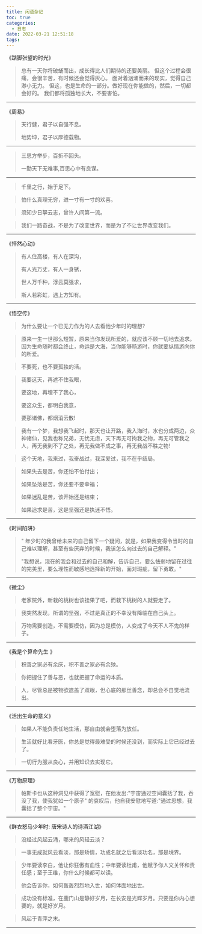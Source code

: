 ```yaml
---
title: 闲语杂记
toc: true
categories:
  - 日志
date: 2022-03-21 12:51:18
tags:
---
```




《踮脚张望的时光》

> 总有一天你将破蛹而出，成长得比人们期待的还要美丽。
> 但这个过程会很痛，会很辛苦，有时候还会觉得灰心。
> 面对着汹涌而来的现实，觉得自己渺小无力。
> 但这，也是生命的一部分。做好现在你能做的，然后，一切都会好的。
> 我们都将孤独地长大，不要害怕。

----



《周易》

> 天行健，君子以自强不息。
>
> 地势坤，君子以厚德载物。

----



> 三思方举步，百折不回头。
>
> 一勤天下无难事,百思心中有良谋。

----



> 千里之行，始于足下。



> 怕什么真理无穷，进一寸有一寸的欢喜。



> 须知少日拏云志，曾许人间第一流。



> 我们一路奋战，不是为了改变世界，而是为了不让世界改变我们。

----



*<!-- more -->* 

《怦然心动》

> 有人住高楼，有人在深沟，
>
> 有人光万丈，有人一身锈，
>
> 世人万千种，浮云莫强求，
>
> 斯人若彩虹，遇上方知有。
>

----



《悟空传》

> 为什么要让一个已无力作为的人去看他少年时的理想?



> 原来一生一世那么短暂，原来当你发现所爱的，就应该不顾一切地去追求。因为生命随时都会终止，命运是大海，当你能够畅游时，你就要纵情游向你的所爱。



> 不要死，也不要孤独的活。



> 我要这天，再遮不住我眼，
>
> 要这地，再埋不了我心，
>
> 要这众生，都明白我意，
>
> 要那诸佛，都烟消云散!



> 我有一个梦，我想我飞起时，那天也让开路，我入海时，水也分成两边，众神诸仙，见我也称兄弟，无忧无虑，天下再无可拘我之物，再无可管我之人，再无我到不了之处，再无我做不成之事，再无我战不胜之物!



> 这个天地，我来过，我奋战过，我深爱过，我不在乎结局。



> 如果失去是苦，你还怕不怕付出；
>
> 如果坠落是苦，你还要不要幸福；
>
> 如果迷乱是苦，该开始还是结束；
>
> 如果追求是苦，这是坚强还是执迷不悟。



----

《时间陷阱》



> " 年少时的我曾给未来的自己留下一个疑问，就是，如果我变得令当时的自己难以理解，甚至有些厌弃的时候，我该怎么向过去的自己解释。"
>
> "我想说，现在的我会和过去的自己和解，告诉自己，要么怯弱地留在过往的完美里，要么理性而敏感地选择新的开始，面对瑕疵，留下勇敢。"



---

《微尘》

> 老家院外，新栽的桃树也该挂果了吧，而栽下桃树的人就要走了。



> 我突然发现，所谓的坚强，不过是真正的不幸没有降临在自己头上。



> 万物需要创造，不需要模仿，因为总是模仿，人变成了今天不人不鬼的样子。



---

《我是个算命先生 》



> 积善之家必有余庆，积不善之家必有余殃。



> 你把握住了善与恶，也就把握了命运的本质。



> 人，尽管总是被物欲遮盖了双眼，但心底的那丝善念，却总会不自觉地流出。



----

《活出生命的意义》

> 如果人不能负责任地生活，那自由就会堕落为放任。



> 生活就好比看牙医，你总是觉得最难受的时候还没到，而实际上它已经过去了。



> 一切行为服从良心，并用知识去实现它。





-----

《万物原理》



> 帕斯卡也从这种洞见中获得了宽慰，在他发出:"宇宙通过空间囊括了我，吞没了我，使我犹如一个原子" 的哀叹后，他自我安慰地写道:"通过思想，我囊括了整个宇宙。"



----

《鲜衣怒马少年时: 唐宋诗人的诗酒江湖》



> 没经过风起云涌，哪来的风轻云淡？



> 一事无成就风云看淡，那是矫情，功成名就之后看淡功名，那是境界。



> 少年要读李白，他让你狂傲有血性；中年要读杜甫，他赋予你人文关怀和责任感；至于王维，你什么时候都可以读。
>
> 他会告诉你，如何轰轰烈烈地入世，如何体面地出世。



> 成功没有标准，在鹿门山是静好岁月，在长安是光辉岁月。只要是你内心想要的，就是好岁月。



> 风起于青萍之末。

----

